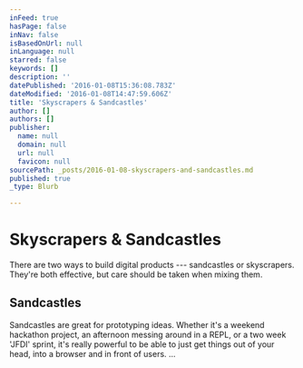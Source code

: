 ```yaml
---
inFeed: true
hasPage: false
inNav: false
isBasedOnUrl: null
inLanguage: null
starred: false
keywords: []
description: ''
datePublished: '2016-01-08T15:36:08.783Z'
dateModified: '2016-01-08T14:47:59.606Z'
title: 'Skyscrapers & Sandcastles'
author: []
authors: []
publisher:
  name: null
  domain: null
  url: null
  favicon: null
sourcePath: _posts/2016-01-08-skyscrapers-and-sandcastles.md
published: true
_type: Blurb

---
```

# Skyscrapers & Sandcastles

There are two ways to build digital products --- sandcastles or skyscrapers. They're both effective, but care should be taken when mixing them.

## Sandcastles

Sandcastles are great for prototyping ideas. Whether it's a weekend hackathon project, an afternoon messing around in a REPL, or a two week 'JFDI' sprint, it's really powerful to be able to just get things out of your head, into a browser and in front of users.
...